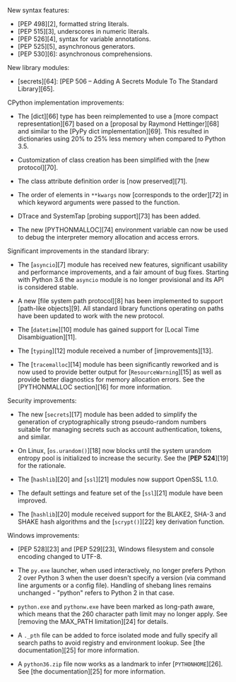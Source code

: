 New syntax features:

* [PEP 498][2], formatted string literals.
* [PEP 515][3], underscores in numeric literals.
* [PEP 526][4], syntax for variable annotations.
* [PEP 525][5], asynchronous generators.
* [PEP 530][6]: asynchronous comprehensions.

New library modules:

* [secrets][64]: [PEP 506 – Adding A Secrets Module To The Standard Library][65].

CPython implementation improvements:

* The [dict][66] type has been reimplemented to use a [more compact representation][67] based on a [proposal by Raymond Hettinger][68] and similar to the [PyPy dict implementation][69]. This resulted in dictionaries using 20% to 25% less memory when compared to Python 3.5.

* Customization of class creation has been simplified with the [new protocol][70].

* The class attribute definition order is [now preserved][71].

* The order of elements in `**kwargs` now [corresponds to the order][72] in which keyword arguments were passed to the function.

* DTrace and SystemTap [probing support][73] has been added.

* The new [PYTHONMALLOC][74] environment variable can now be used to debug the interpreter memory allocation and access errors.

Significant improvements in the standard library:

* The [`asyncio`][7] module has received new features, significant usability and performance improvements, and a fair amount of bug fixes. Starting with Python 3.6 the `asyncio` module is no longer provisional and its API is considered stable.

* A new [file system path protocol][8] has been implemented to support [path-like objects][9]. All standard library functions operating on paths have been updated to work with the new protocol.

* The [`datetime`][10] module has gained support for [Local Time Disambiguation][11].

* The [`typing`][12] module received a number of [improvements][13].

* The [`tracemalloc`][14] module has been significantly reworked and is now used to provide better output for [`ResourceWarning`][15] as well as provide better diagnostics for memory allocation errors. See the [PYTHONMALLOC section][16] for more information.

Security improvements:

* The new [`secrets`][17] module has been added to simplify the generation of cryptographically strong pseudo-random numbers suitable for managing secrets such as account authentication, tokens, and similar.

* On Linux, [`os.urandom()`][18] now blocks until the system urandom entropy pool is initialized to increase the security. See the [**PEP 524**][19] for the rationale.

* The [`hashlib`][20] and [`ssl`][21] modules now support OpenSSL 1.1.0.

* The default settings and feature set of the [`ssl`][21] module have been improved.

* The [`hashlib`][20] module received support for the BLAKE2, SHA-3 and SHAKE hash algorithms and the [`scrypt()`][22] key derivation function.

Windows improvements:

* [PEP 528][23] and [PEP 529][23], Windows filesystem and console encoding changed to UTF-8.

* The `py.exe` launcher, when used interactively, no longer prefers Python 2 over Python 3 when the user doesn't specify a version (via command line arguments or a config file). Handling of shebang lines remains unchanged - "python" refers to Python 2 in that case.

* `python.exe` and `pythonw.exe` have been marked as long-path aware, which means that the 260 character path limit may no longer apply. See [removing the MAX_PATH limitation][24] for details.

* A `._pth` file can be added to force isolated mode and fully specify all search paths to avoid registry and environment lookup. See [the documentation][25] for more information.

* A `python36.zip` file now works as a landmark to infer [`PYTHONHOME`][26]. See [the documentation][25] for more information.
